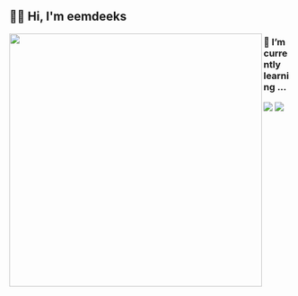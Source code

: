 <div align="left">

## 👐🏻 Hi, I'm eemdeeks

<img align = "left" src = "https://github-readme-stats.vercel.app/api?username=eemdeeks&show_icons=true&theme=dark" width = 450/>

### 🌱 I’m currently learning ...
<img src="https://img.shields.io/badge/iOS-000000?style=for-the-badge&logo=apple&logoColor=white"/>
<img src="https://img.shields.io/badge/Swift-F05138?style=for-the-badge&logo=swift&logoColor=white"/>
